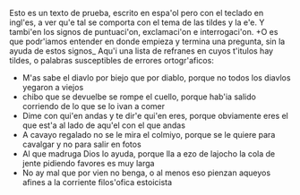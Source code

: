 Esto es un texto de prueba, escrito en espa'ol pero con el teclado en ingl'es, a ver qu'e tal se comporta con el tema de las tildes y la e'e.
Y tambi'en los signos de puntuaci'on, exclamaci'on e interrogaci'on. 
+O es que podr'iamos entender en donde empieza y termina una pregunta, sin la ayuda de estos signos_
Aqu'i una lista de refranes en cuyos t'itulos hay tildes, o palabras susceptibles de errores ortogr'aficos:
- M'as sabe el diavlo por biejo que por diablo, porque no todos los diavlos yegaron a viejos
- chibo que se devuelbe se rompe el cuello, porque hab'ia salido corriendo de lo que se lo ivan a comer
- Dime con qui'en andas y te dir'e qui'en eres, porque obviamente eres el que est'a al lado de aqu'el con el que andas
- A cavayo regalado no se le mira el colmiyo, porque se le quiere para cavalgar y no para salir en fotos
- Al que madruga Dios lo ayuda, porque lla a ezo de lajocho la cola de jente pidiendo favores es muy larga 
- No ay mal que por vien no benga, o al menos eso pienzan aqueyos afines a la corriente filos'ofica estoicista
